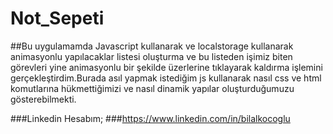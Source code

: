 # Not_Sepeti

##Bu uygulamamda Javascript kullanarak ve localstorage kullanarak animasyonlu yapılacaklar listesi oluşturma ve bu listeden işimiz biten görevleri yine animasyonlu bir şekilde üzerlerine tıklayarak kaldırma işlemini gerçekleştirdim.Burada asıl yapmak istediğim js kullanarak nasıl css ve html komutlarına hükmettiğimizi ve nasıl dinamik yapılar oluşturduğumuzu gösterebilmekti.

###Linkedin Hesabım;
###https://www.linkedin.com/in/bilalkocoglu

